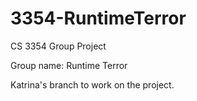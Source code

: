 # 3354-RuntimeTerror
CS 3354 Group Project

Group name: Runtime Terror

Katrina's branch to work on the project.

